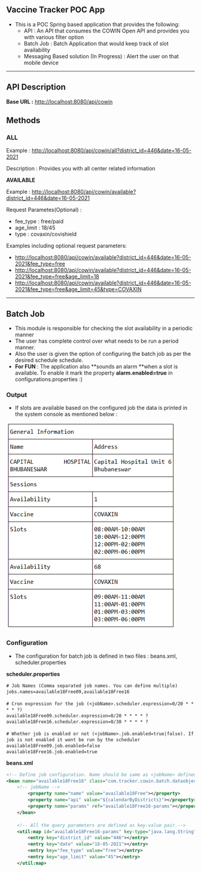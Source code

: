 ## **Vaccine Tracker POC App**

- This is a POC Spring based application that provides the following:
    - API : An API that consumes the COWIN Open API and provides you with various filter option
    - Batch Job : Batch Application that would keep track of slot availability
    - Messaging Based solution (In Progress) : Alert the user on that mobile device

* * *

## **API Description**

**Base URL :** [http://localhost:8080/api/cowin](http://localhost:8080/api/cowin)

## **Methods**

### ALL

Example : [http://localhost:8080/api/cowin/all?district_id=446&date=16-05-2021](http://localhost:8080/api/cowin/all?district_id=446&date=16-05-2021)

Description : Provides you with all center related information

**AVAILABLE**

Example : [http://localhost:8080/api/cowin/available?district_id=446&date=16-05-2021](http://localhost:8080/api/cowin/available?district_id=446&date=16-05-2021)

Request Parametes(Optional) :

- fee_type : free/paid
- age_limit : 18/45
- type : covaxin/covishield

Examples including optional request parameters:

- [http://localhost:8080/api/cowin/available?district\_id=446&date=16-05-2021&fee\_type=free](http://localhost:8080/api/cowin/available?district_id=446&date=16-05-2021&fee_type=free)
- [http://localhost:8080/api/cowin/available?district\_id=446&date=16-05-2021&fee\_type=free&age_limit=18](http://localhost:8080/api/cowin/available?district_id=446&date=16-05-2021&fee_type=free&age_limit=18)
- [http://localhost:8080/api/cowin/available?district\_id=446&date=16-05-2021&fee\_type=free&age_limit=45&type=COVAXIN](http://localhost:8080/api/cowin/available?district_id=446&date=16-05-2021&fee_type=free&age_limit=45&type=COVAXIN)

* * *

## **Batch Job**

- This module is responsible for checking the slot availability in a periodic manner
- The user has complete control over what needs to be run a period manner.
- Also the user is given the option of configuring the batch job as per the desired schedule schedule.
- **For FUN** : The application also **sounds an alarm **when a slot is available. To enable it mark the property **alarm.enabled=true** in configurations.properties :)

### Output

- If slots are available based on the configured job the data is printed in the system console as mentioned below :

![Output](https://github.com/errakeshm/jab-tracker/blob/main/cowin/Example.PNG)

### Configuration

- The configuration for batch job is defined in two files : beans.xml, scheduler.properties

**scheduler.properties**

```properties
# Job Names (Comma separated job names. You can define multiple)
jobs.names=available18Free09,available18Free16

# Cron expression for the job (<jobName>.scheduler.expression=0/20 * * * * ?)
available18Free09.scheduler.expression=0/20 * * * * ?
available18Free16.scheduler.expression=0/30 * * * * ?

# Whether job is enabled or not (<jobName>.job.enabled=true|false). If job is not enabled it wont be run by the scheduler
available18Free09.job.enabled=false
available18Free16.job.enabled=true
```

**beans.xml**

```xml
<!-- Define job configuration. Name should be same as <jobName> defined in scheduler.properties -->
<bean name="available18Free16" class="com.tracker.cowin.batch.dataobjects.JobConfiguration">
    <!-- jobName --> 
        <property name="name" value="available18Free"></property>
        <property name="api" value="${calendarByDistricts}"></property>
        <property name="params" ref="available18Free16-params"></property>
    </bean>
    
    <!-- All the query parameters are defined as key-value pair.-->
    <util:map id="available18Free16-params" key-type="java.lang.String" value-type="java.lang.String">
        <entry key="district_id" value="446"></entry>
        <entry key="date" value="16-05-2021"></entry>
        <entry key="fee_type" value="free"></entry>
        <entry key="age_limit" value="45"></entry>
    </util:map>
```